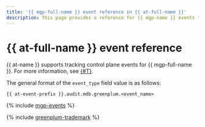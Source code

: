 ```yaml
---
title: '{{ mgp-full-name }} event reference in {{ at-full-name }}'
description: This page provides a reference for {{ mgp-name }} events tracked in {{ at-name }}.
---
```


# {{ at-full-name }} event reference

{{ at-name }} supports tracking control plane events for {{ mgp-full-name }}. For more information, see [{#T}](../audit-trails/concepts/format.md).

The general format of the `event_type` field value is as follows:

```text
{{ at-event-prefix }}.audit.mdb.greenplum.<event_name>
```

{% include [mgp-events](../_includes/audit-trails/events/managed-greenplum-events.md) %}

{% include [greenplum-trademark](../_includes/mdb/mgp/trademark.md) %}
